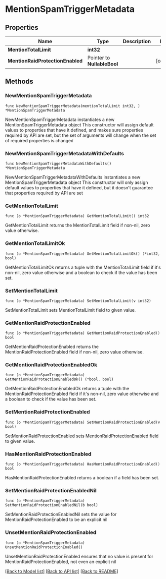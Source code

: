 # MentionSpamTriggerMetadata

## Properties

Name | Type | Description | Notes
------------ | ------------- | ------------- | -------------
**MentionTotalLimit** | **int32** |  | 
**MentionRaidProtectionEnabled** | Pointer to **NullableBool** |  | [optional] 

## Methods

### NewMentionSpamTriggerMetadata

`func NewMentionSpamTriggerMetadata(mentionTotalLimit int32, ) *MentionSpamTriggerMetadata`

NewMentionSpamTriggerMetadata instantiates a new MentionSpamTriggerMetadata object
This constructor will assign default values to properties that have it defined,
and makes sure properties required by API are set, but the set of arguments
will change when the set of required properties is changed

### NewMentionSpamTriggerMetadataWithDefaults

`func NewMentionSpamTriggerMetadataWithDefaults() *MentionSpamTriggerMetadata`

NewMentionSpamTriggerMetadataWithDefaults instantiates a new MentionSpamTriggerMetadata object
This constructor will only assign default values to properties that have it defined,
but it doesn't guarantee that properties required by API are set

### GetMentionTotalLimit

`func (o *MentionSpamTriggerMetadata) GetMentionTotalLimit() int32`

GetMentionTotalLimit returns the MentionTotalLimit field if non-nil, zero value otherwise.

### GetMentionTotalLimitOk

`func (o *MentionSpamTriggerMetadata) GetMentionTotalLimitOk() (*int32, bool)`

GetMentionTotalLimitOk returns a tuple with the MentionTotalLimit field if it's non-nil, zero value otherwise
and a boolean to check if the value has been set.

### SetMentionTotalLimit

`func (o *MentionSpamTriggerMetadata) SetMentionTotalLimit(v int32)`

SetMentionTotalLimit sets MentionTotalLimit field to given value.


### GetMentionRaidProtectionEnabled

`func (o *MentionSpamTriggerMetadata) GetMentionRaidProtectionEnabled() bool`

GetMentionRaidProtectionEnabled returns the MentionRaidProtectionEnabled field if non-nil, zero value otherwise.

### GetMentionRaidProtectionEnabledOk

`func (o *MentionSpamTriggerMetadata) GetMentionRaidProtectionEnabledOk() (*bool, bool)`

GetMentionRaidProtectionEnabledOk returns a tuple with the MentionRaidProtectionEnabled field if it's non-nil, zero value otherwise
and a boolean to check if the value has been set.

### SetMentionRaidProtectionEnabled

`func (o *MentionSpamTriggerMetadata) SetMentionRaidProtectionEnabled(v bool)`

SetMentionRaidProtectionEnabled sets MentionRaidProtectionEnabled field to given value.

### HasMentionRaidProtectionEnabled

`func (o *MentionSpamTriggerMetadata) HasMentionRaidProtectionEnabled() bool`

HasMentionRaidProtectionEnabled returns a boolean if a field has been set.

### SetMentionRaidProtectionEnabledNil

`func (o *MentionSpamTriggerMetadata) SetMentionRaidProtectionEnabledNil(b bool)`

 SetMentionRaidProtectionEnabledNil sets the value for MentionRaidProtectionEnabled to be an explicit nil

### UnsetMentionRaidProtectionEnabled
`func (o *MentionSpamTriggerMetadata) UnsetMentionRaidProtectionEnabled()`

UnsetMentionRaidProtectionEnabled ensures that no value is present for MentionRaidProtectionEnabled, not even an explicit nil

[[Back to Model list]](../README.md#documentation-for-models) [[Back to API list]](../README.md#documentation-for-api-endpoints) [[Back to README]](../README.md)


